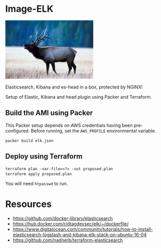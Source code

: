 # Image-ELK

![ELK](elk.jpg)

Elasticsearch, Kibana and es-head in a box, protected by NGINX!

Setup of Elastic, Kibana and head plugin using Packer and Terraform.

## Build the AMI using Packer

This Packer setup depends on AWS credentials having been pre-configured. Before running, set the `AWS_PROFILE` environmental variable.

```
packer build elk.json
```
## Deploy using Terraform

```
terraform plan -var-file=<?> -out proposed.plan
terraform apply proposed.plan
```

You will need `htpasswd` to run.

# Resources

+ https://github.com/docker-library/elasticsearch
+ https://hub.docker.com/r/dtagdevsec/elk/~/dockerfile/
+ https://www.digitalocean.com/community/tutorials/how-to-install-elasticsearch-logstash-and-kibana-elk-stack-on-ubuntu-16-04
+ https://github.com/nadnerb/terraform-elasticsearch
